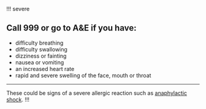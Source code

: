 !!! severe
  ## Call 999 or go to A&E if you have:
  
  - difficulty breathing
  - difficulty swallowing
  - dizziness or fainting
  - nausea or vomiting
  - an increased heart rate 
  - rapid and severe swelling of the face, mouth or throat
 
  ***
  These could be signs of a severe allergic reaction such as [anaphylactic shock](http://www.nhs.uk/conditions/Anaphylaxis/Pages/Introduction.aspx). 
!!!
